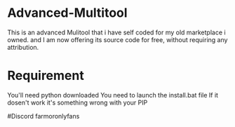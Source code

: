 # Advanced-Multitool
This is an advanced Mulitool that i have self coded for my old marketplace i owned. and I am now offering its source code for free, without requiring any attribution.

# Requirement
You'll need python downloaded
You need to launch the install.bat file
If it dosen't work it's something wrong with your PIP

#Discord farmoronlyfans
